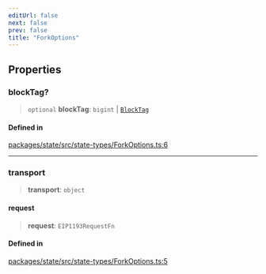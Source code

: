 ```yaml
---
editUrl: false
next: false
prev: false
title: "ForkOptions"
---
```


## Properties

### blockTag?

> `optional` **blockTag**: `bigint` \| [`BlockTag`](/reference/tevm/utils/type-aliases/blocktag/)

#### Defined in

[packages/state/src/state-types/ForkOptions.ts:6](https://github.com/evmts/tevm-monorepo/blob/main/packages/state/src/state-types/ForkOptions.ts#L6)

***

### transport

> **transport**: `object`

#### request

> **request**: `EIP1193RequestFn`

#### Defined in

[packages/state/src/state-types/ForkOptions.ts:5](https://github.com/evmts/tevm-monorepo/blob/main/packages/state/src/state-types/ForkOptions.ts#L5)
